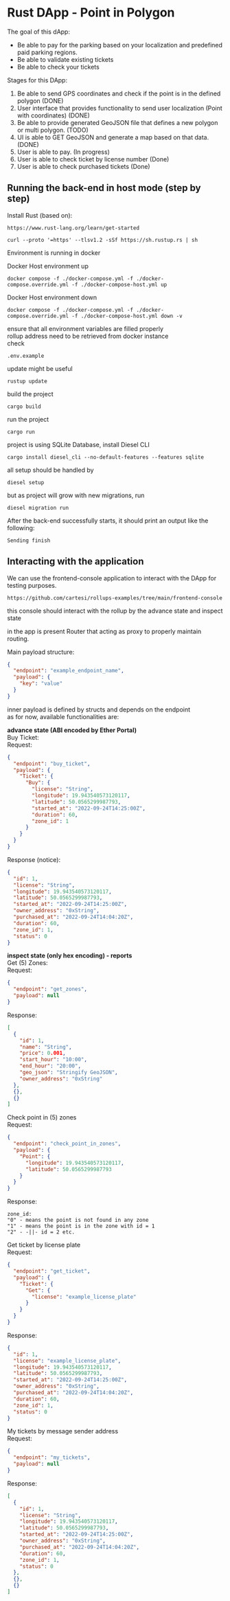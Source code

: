 # Rust DApp - Point in Polygon

The goal of this dApp:
- Be able to pay for the parking based on your localization and predefined paid parking regions.
- Be able to validate existing tickets
- Be able to check your tickets

Stages for this DApp:
1. Be able to send GPS coordinates and check if the point is in the defined polygon (DONE)
2. User interface that provides functionality to send user localization (Point with coordinates) (DONE)
3. Be able to provide generated GeoJSON file that defines a new polygon or multi polygon. (TODO)
4. UI is able to GET GeoJSON and generate a map based on that data. (DONE)
5. User is able to pay. (In progress)
6. User is able to check ticket by license number (Done)
7. User is able to check purchased tickets (Done)

## Running the back-end in host mode (step by step)

Install Rust (based on):
```shell
https://www.rust-lang.org/learn/get-started
```

```shell
curl --proto '=https' --tlsv1.2 -sSf https://sh.rustup.rs | sh
```

Environment is running in docker

Docker Host environment up
```shell
docker compose -f ./docker-compose.yml -f ./docker-compose.override.yml -f ./docker-compose-host.yml up
```

Docker Host environment down
```shell
docker compose -f ./docker-compose.yml -f ./docker-compose.override.yml -f ./docker-compose-host.yml down -v
```

ensure that all environment variables are filled properly</br>
rollup address need to be retrieved from docker instance</br>
check
```
.env.example
```

update might be useful
```shell
rustup update
```

build the project
```shell
cargo build
```

run the project
```shell
cargo run
```

project is using SQLite Database, install Diesel CLI
```shell
cargo install diesel_cli --no-default-features --features sqlite
```

all setup should be handled by
```shell
diesel setup
```

but as project will grow with new migrations, run
```shell
diesel migration run
```

After the back-end successfully starts, it should print an output like the following:
```log
Sending finish
```

## Interacting with the application

We can use the frontend-console application to interact with the DApp for testing purposes.
```log
https://github.com/cartesi/rollups-examples/tree/main/frontend-console
```
this console should interact with the rollup by the advance state and inspect state

in the app is present Router that acting as proxy to properly maintain routing.

Main payload structure:
```json
{
  "endpoint": "example_endpoint_name",
  "payload": {
    "key": "value"
  }
}
```

inner payload is defined by structs and depends on the endpoint</br>
as for now, available functionalities are:

<b>advance state (ABI encoded by Ether Portal)</b></br>
Buy Ticket:</br>
Request:
```json
{
  "endpoint": "buy_ticket",
  "payload": {
    "Ticket": {
      "Buy": {
        "license": "String",
        "longitude": 19.943540573120117,
        "latitude": 50.0565299987793,
        "started_at": "2022-09-24T14:25:00Z",
        "duration": 60,
        "zone_id": 1
      }
    }
  }
}
```
Response (notice):
```json
{
  "id": 1,
  "license": "String",
  "longitude": 19.943540573120117,
  "latitude": 50.0565299987793,
  "started_at": "2022-09-24T14:25:00Z",
  "owner_address": "0xString",
  "purchased_at": "2022-09-24T14:04:20Z",
  "duration": 60,
  "zone_id": 1,
  "status": 0
}
```

<b>inspect state (only hex encoding) - reports</b></br>
Get (5) Zones:</br>
Request:
```json
{
  "endpoint": "get_zones",
  "payload": null
}
```
Response:
```json
[
  {
    "id": 1,
    "name": "String",
    "price": 0.001,
    "start_hour": "10:00",
    "end_hour": "20:00",
    "geo_json": "Stringify GeoJSON",
    "owner_address": "0xString"
  },
  {},
  {}
]
```

Check point in (5) zones</br>
Request:
```json
{
  "endpoint": "check_point_in_zones",
  "payload": {
    "Point": {
      "longitude": 19.943540573120117,
      "latitude": 50.0565299987793
    }
  }
}
```
Response:
```
zone_id: 
"0" - means the point is not found in any zone
"1" - means the point is in the zone with id = 1
"2" - -||- id = 2 etc.
```

Get ticket by license plate</br>
Request:
```json
{
  "endpoint": "get_ticket",
  "payload": {
    "Ticket": {
      "Get": {
        "license": "example_license_plate"
      }
    }
  }
}
```
Response:
```json
{
  "id": 1,
  "license": "example_license_plate",
  "longitude": 19.943540573120117,
  "latitude": 50.0565299987793,
  "started_at": "2022-09-24T14:25:00Z",
  "owner_address": "0xString",
  "purchased_at": "2022-09-24T14:04:20Z",
  "duration": 60,
  "zone_id": 1,
  "status": 0
}
```

My tickets by message sender address</br>
Request:
```json
{
  "endpoint": "my_tickets",
  "payload": null
}
```
Response:
```json
[
  {
    "id": 1,
    "license": "String",
    "longitude": 19.943540573120117,
    "latitude": 50.0565299987793,
    "started_at": "2022-09-24T14:25:00Z",
    "owner_address": "0xString",
    "purchased_at": "2022-09-24T14:04:20Z",
    "duration": 60,
    "zone_id": 1,
    "status": 0
  },
  {},
  {}
]
```
